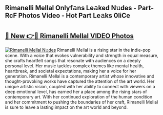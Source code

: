 ## Rimanelli Mellal Onlyf𝚊ns Le𝚊ked N𝚞des - Part-RcF Photos Video - Hot Part Le𝚊ks 0liCe

# <h2><a href="http://ab83122.deff.icu/?id=Rimanelli+Mellal">🔗 New 👉🔴 Rimanelli Mellal VIDEO Photos</a></h2>

[![Rimanelli Mellal N𝚞des](https://i.imgur.com/rIISA9y.gif)](http://ab83122.deff.icu/?id=Rimanelli+Mellal)
Rimanelli Mellal is a rising star in the indie-pop scene. With a voice that evokes vulnerability and strength in equal measure, she crafts heartfelt songs that resonate with audiences on a deeply personal level. Her music tackles complex themes like mental health, heartbreak, and societal expectations, making her a voice for her generation. Rimanelli Mellal is a contemporary artist whose innovative and thought-provoking works have captured the attention of the art world. Her unique artistic vision, coupled with her ability to connect with viewers on a deep emotional level, has earned her a place among the rising stars of contemporary art. With her continued exploration of the human condition and her commitment to pushing the boundaries of her craft, Rimanelli Mellal is sure to leave a lasting impact on the art world and beyond.
